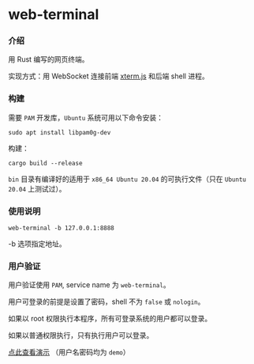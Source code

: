 # web-terminal

### 介绍
用 Rust 编写的网页终端。

实现方式：用 WebSocket 连接前端 [xterm.js](https://xtermjs.org/) 和后端 shell 进程。

### 构建

需要 `PAM` 开发库，`Ubuntu` 系统可用以下命令安装：
```shell
sudo apt install libpam0g-dev
```

构建：

```shell
cargo build --release
```

`bin` 目录有编译好的适用于 `x86_64 Ubuntu 20.04` 的可执行文件（只在 `Ubuntu 20.04` 上测试过）。

### 使用说明

```shell
web-terminal -b 127.0.0.1:8888
```

-b 选项指定地址。

### 用户验证

用户验证使用 `PAM`, service name 为 `web-terminal`。

用户可登录的前提是设置了密码，shell 不为 `false` 或 `nologin`。

如果以 root 权限执行本程序，所有可登录系统的用户都可以登录。

如果以普通权限执行，只有执行用户可以登录。



[点此查看演示](https://demo.trait.pub/web-terminal/) （用户名密码均为 `demo`）